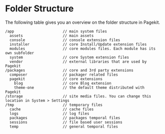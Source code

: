 # Folder Structure

<p class="uk-article-lead">The following table gives you an overview on the folder structure in Pagekit.</p>

    /app                      // main system files
      assets                  // main assets
      console                 // console extension files
      installer               // core Install/Update extension files
      modules                 // core modules files. Each module has its own subfolder
      system                  // core System extension files
      vendor                  // external libraries that are used by Pagekit
    /packages                 // core and 3rd party extensions
      composer                // packager related files
      pagekit                 // core extensions
        blog                  // core Blog extension
        theme-one             // the default theme distributed with Pagekit
    /storage                  // site media files. You can change this location in System > Settings
    /tmp                      // temporary files
      cache                   // cache files
      logs                    // log files
      packages                // packages temporal files
      sessions                // file based user sessions
      temp                    // general temporal files
